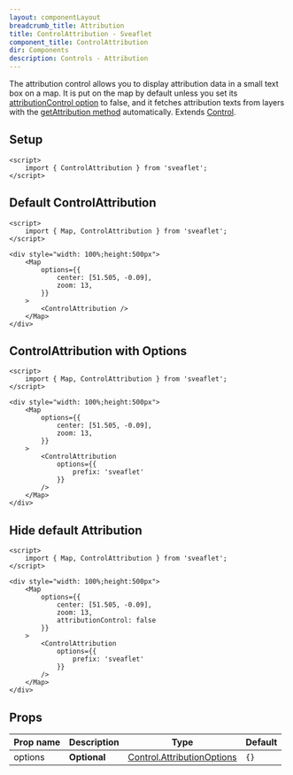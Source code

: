 ```yaml
---
layout: componentLayout
breadcrumb_title: Attribution
title: ControlAttribution - Sveaflet
component_title: ControlAttribution
dir: Components
description: Controls - Attribution
---
```


The attribution control allows you to display attribution data in a small text box on a map. It is put on the map by default unless you set its [attributionControl option](https://leafletjs.com/reference.html#map-attributioncontrol) to false, and it fetches attribution texts from layers with the [getAttribution method](https://leafletjs.com/reference.html#layer-getattribution) automatically. Extends [Control](https://leafletjs.com/reference.html#control).

## Setup

```svelte example csr hideOutput
<script>
	import { ControlAttribution } from 'sveaflet';
</script>
```

## Default ControlAttribution
```svelte example csr
<script>
	import { Map, ControlAttribution } from 'sveaflet';
</script>

<div style="width: 100%;height:500px">
	<Map
		options={{
			center: [51.505, -0.09],
			zoom: 13,
		}}
	>
		<ControlAttribution />
	</Map>
</div>
```

## ControlAttribution with Options

```svelte example csr
<script>
	import { Map, ControlAttribution } from 'sveaflet';
</script>

<div style="width: 100%;height:500px">
	<Map
		options={{
			center: [51.505, -0.09],
			zoom: 13,
		}}
	>
		<ControlAttribution
			options={{
				prefix: 'sveaflet'
			}}
		/>
	</Map>
</div>
```

## Hide default Attribution

```svelte example csr
<script>
	import { Map, ControlAttribution } from 'sveaflet';
</script>

<div style="width: 100%;height:500px">
	<Map
		options={{
			center: [51.505, -0.09],
			zoom: 13,
			attributionControl: false
		}}
	>
		<ControlAttribution
			options={{
				prefix: 'sveaflet'
			}}
		/>
	</Map>
</div>
```

## Props

| Prop name | Description | Type | Default |
| --- | --- | --- | --- |
| options | **Optional** | [Control.AttributionOptions](https://leafletjs.com/reference.html#control-attribution-option) | `{}` |